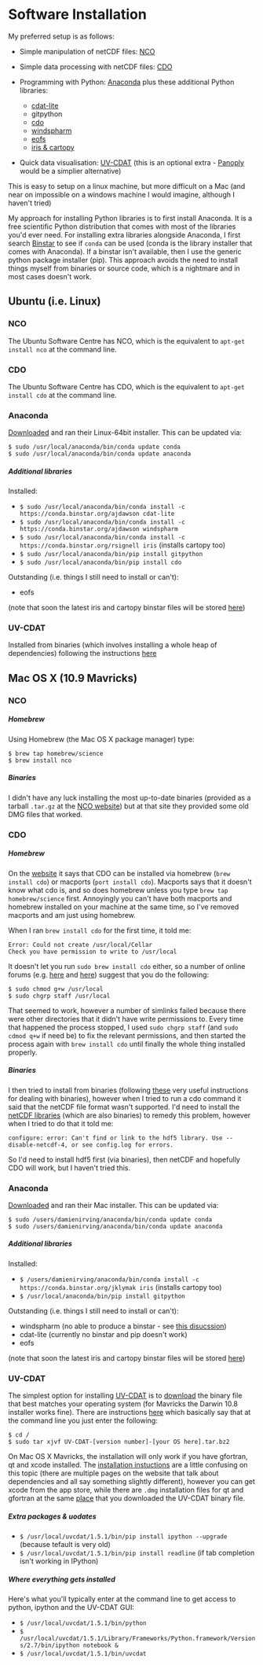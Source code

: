 # Software Installation

My preferred setup is as follows:

* Simple manipulation of netCDF files: [NCO](http://nco.sourceforge.net/)
* Simple data processing with netCDF files: [CDO](https://code.zmaw.de/projects/cdo)
* Programming with Python: [Anaconda](http://continuum.io/downloads) plus these additional Python libraries:

    * [cdat-lite](https://pypi.python.org/pypi/cdat-lite/6.0rc2)
    * gitpython
    * [cdo](https://code.zmaw.de/projects/cdo/wiki/Cdo%7Brbpy%7D#Python)
    * [windspharm](http://ajdawson.github.io/windspharm/)
    * [eofs](http://ajdawson.github.io/eofs/)
    * [iris & cartopy](http://scitools.org.uk/)

* Quick data visualisation: [UV-CDAT](http://uvcdat.llnl.gov/) (this is an optional extra - [Panoply](http://www.giss.nasa.gov/tools/panoply/) would be a simplier alternative)

This is easy to setup on a linux machine, but more difficult on a Mac (and near on impossible on a
windows machine I would imagine, although I haven't tried)

My approach for installing Python libraries is to first install Anaconda. It is a free scientific Python
distribution that comes with most of the libraries you'd ever need. For installing extra libraries alongside
Anaconda, I first search [Binstar](https://binstar.org/) to see if `conda` can be used (conda is the library 
installer that comes with Anaconda). If a binstar isn't available, then I use the generic python package
installer (pip). This approach avoids the need to install things myself from binaries or source code, which
is a nightmare and in most cases doesn't work.

## Ubuntu (i.e. Linux)

### NCO

The Ubuntu Software Centre has NCO, which is the equivalent to `apt-get install nco` at the command line.

### CDO

The Ubuntu Software Centre has CDO, which is the equivalent to `apt-get install cdo` at the command line.

### Anaconda

[Downloaded](http://continuum.io/downloads) and ran their Linux-64bit installer. This can be updated via:

    $ sudo /usr/local/anaconda/bin/conda update conda
    $ sudo /usr/local/anaconda/bin/conda update anaconda

##### Additional libraries

Installed:
* `$ sudo /usr/local/anaconda/bin/conda install -c https://conda.binstar.org/ajdawson cdat-lite`
* `$ sudo /usr/local/anaconda/bin/conda install -c https://conda.binstar.org/ajdawson windspharm`
* `$ sudo /usr/local/anaconda/bin/conda install -c https://conda.binstar.org/rsignell iris` (installs cartopy too)
* `$ sudo /usr/local/anaconda/bin/pip install gitpython`
* `$ sudo /usr/local/anaconda/bin/pip install cdo`

Outstanding (i.e. things I still need to install or can't):  
* eofs

(note that soon the latest iris and cartopy binstar files will be stored [here](https://binstar.org/scitools))

### UV-CDAT

Installed from binaries (which involves installing a whole heap of dependencies) following the 
instructions [here](https://github.com/UV-CDAT/uvcdat/wiki/Installation-on-Ubuntu)


## Mac OS X (10.9 Mavricks)

### NCO

##### Homebrew

Using Homebrew (the Mac OS X package manager) type:

    $ brew tap homebrew/science  
    $ brew install nco

##### Binaries

I didn't have any luck installing the most up-to-date binaries (provided as a tarball 
`.tar.gz` at the [NCO website](http://nco.sourceforge.net/)) but at that site they provided
some old DMG files that worked.


### CDO

##### Homebrew

On the [website](https://code.zmaw.de/projects/cdo) it says that CDO can be installed via 
homebrew (`brew install cdo`) or macports (`port install cdo`). Macports says that it doesn't
know what cdo is, and so does homebrew unless you type `brew tap homebrew/science` first. 
Annoyingly you can't have both macports and homebrew installed on your machine at the same time,
so I've removed macports and am just using homebrew.

When I ran `brew install cdo` for the first time, it told me:

    Error: Could not create /usr/local/Cellar
    Check you have permission to write to /usr/local

It doesn't let you run `sudo brew install cdo` either, so a number of online forums
(e.g. [here](http://superuser.com/questions/751149/get-around-permission-errors) and
[here](https://github.com/Homebrew/homebrew/issues/3930)) suggest that you do the following:

    $ sudo chmod g+w /usr/local
    $ sudo chgrp staff /usr/local

That seemed to work, however a number of simlinks failed because there were other directories
that it didn't have write permissions to. Every time that happened the process stopped, I used
`sudo chgrp staff` (and `sudo cdmod q+w` if need be) to fix the relevant permissions, and then
started the process again with `brew install cdo` until finally the whole thing installed properly.

##### Binaries

I then tried to install from binaries (following [these](https://code.zmaw.de/projects/cdo/embedded/1.6.3/cdo.html#x1-50001.1.1)
very useful instructions for dealing with binaries), however when I tried to run a cdo command 
it said that the netCDF file format wasn't supported. I'd need to install the 
[netCDF libraries](http://www.unidata.ucar.edu/downloads/netcdf/index.jsp) (which are also
binaries) to remedy this problem, however when I tried to do that it told me:

```configure: error: Can't find or link to the hdf5 library. Use --disable-netcdf-4, or see config.log for errors.```

So I'd need to install hdf5 first (via binaries), then netCDF and hopefully CDO will work, but I 
haven't tried this.

### Anaconda

[Downloaded](http://continuum.io/downloads) and ran their Mac installer. This can be updated via:

    $ sudo /users/damienirving/anaconda/bin/conda update conda
    $ sudo /users/damienirving/anaconda/bin/conda update anaconda

##### Additional libraries

Installed:  
* `$ /users/damienirving/anaconda/bin/conda install -c https://conda.binstar.org/jklymak iris` (installs cartopy too)
* `$ /usr/local/anaconda/bin/pip install gitpython`

Outstanding (i.e. things I still need to install or can't):  
* windspharm (no able to produce a binstar - see [this disucssion](https://github.com/ajdawson/windspharm/issues/39))
* cdat-lite (currently no binstar and pip doesn't work)
* eofs

(note that soon the latest iris and cartopy binstar files will be stored [here](https://binstar.org/scitools))

### UV-CDAT

The simplest option for installing [UV-CDAT](http://uvcdat.llnl.gov/) is to 
[download](http://sourceforge.net/projects/cdat/files/Releases/UV-CDAT/1.5/) the binary file 
that best matches your operating system (for Mavricks the Darwin 10.8 installer works fine).
There are instructions [here](https://github.com/UV-CDAT/uvcdat/wiki/Installation-on-Mac) which 
basically say that at the command line you just enter the following:

    $ cd /
    $ sudo tar xjvf UV-CDAT-[version number]-[your OS here].tar.bz2

On Mac OS X Mavricks, the installation will only work if you have gfortran, qt and xcode installed. The 
[installation instuctions](http://uvcdat.llnl.gov/installing.html) are a little confusing 
on this topic (there are multiple pages on the website that talk about dependencies and all say something
slightly different), however you can get xcode from the app store, while there are `.dmg` installation files
for qt and gfortran at the same [place](http://sourceforge.net/projects/cdat/files/Releases/UV-CDAT/1.5/) 
that you downloaded the UV-CDAT binary file.

##### Extra packages & uodates 

* `$ /usr/local/uvcdat/1.5.1/bin/pip install ipython --upgrade`  (because tefault is very old)
* `$ /usr/local/uvcdat/1.5.1/bin/pip install readline`  (if tab completion isn't working in IPython)

##### Where everything gets installed

Here's what you'll typically enter at the command line to get access to python, ipython and the
UV-CDAT GUI:

* `$ /usr/local/uvcdat/1.5.1/bin/python` 
* `$ /usr/local/uvcdat/1.5.1/Library/Frameworks/Python.framework/Versions/2.7/bin/ipython notebook &`
* `$ /usr/local/uvcdat/1.5.1/bin/uvcdat`
